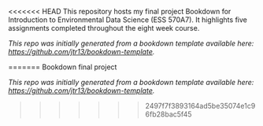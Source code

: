 <<<<<<< HEAD
This repository hosts my final project Bookdown for Introduction to Environmental Data Science (ESS 570A7). It highlights five assignments completed throughout the eight week course.

*This repo was initially generated from a bookdown template available here: https://github.com/jtr13/bookdown-template.*



=======
Bookdown final project


*This repo was initially generated from a bookdown template available here: https://github.com/jtr13/bookdown-template.*
>>>>>>> 2497f7f3893164ad5be35074e1c96fb28bac5f45
